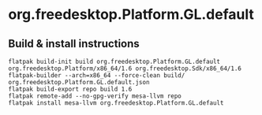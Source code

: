 # org.freedesktop.Platform.GL.default

## Build & install instructions
```
flatpak build-init build org.freedesktop.Platform.GL.default org.freedesktop.Platform/x86_64/1.6 org.freedesktop.Sdk/x86_64/1.6
flatpak-builder --arch=x86_64 --force-clean build/ org.freedesktop.Platform.GL.default.json
flatpak build-export repo build 1.6
flatpak remote-add --no-gpg-verify mesa-llvm repo
flatpak install mesa-llvm org.freedesktop.Platform.GL.default
```
